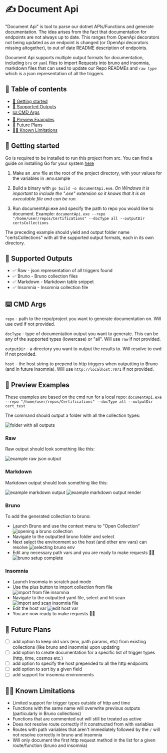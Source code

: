 # ✍️ Document Api

"Document Api" is tool to parse our dotnet APIs/Functions and generate documentation. The idea arises from the fact that
documentation for endpoints are not always up to date. This ranges from OpenApi decorators not being updated as an endpoint
is changed (or OpenApi decorators missing altogether), to out of date README description of endpoints.

Document Api supports multiple output formats for documentation, including `bru` or `yaml` files to import Requests into bruno
and insomnia, markdown files that can used to update our Repo READMEs and `raw type` which is a json representation of all the triggers.

## 📖 Table of contents

- [🚀 Getting started](#-getting-started)
- [💾 Supported Outputs](#-supported-outputs)
- [⌨️ CMD Args](#️-cmd-args)
- [👀 Preview Examples](#-preview-examples)
- [📓 Future Plans](#-future-plans)
- [⛓️‍💥 Known Limitations](#️-known-limitations)

## 🚀 Getting started

Go is required to be installed to run this project from src. You can find a guide on installing Go for your system [here](https://go.dev/doc/install)

1. Make an .env file at the root of the project directory, with your values for the variables in .env.sample

2. Build a binary with `go build -o documentApi.exe`.
*On Windows it is important to include the ".exe" extension so it knows that it is an executable file and can be run.*

3. Run documentApi.exe and specify the path to repo you would like to document. Example:
`documentApi.exe --repo "/home/user/repos/Certifications" --docType all --outputDir certsCollections`

The preceding example should yield and output folder name "certsCollections" with all the supported output formats, each in its own directory.

## 💾 Supported Outputs

- ✅ Raw - json representation of all triggers found
- ✅ Bruno - Bruno collection files
- ✅ Markdown - Markdown table snippet
- ✅ Insomnia - Insomnia collection file

## ⌨️ CMD Args

`repo` - path to the repo/project you want to generate documentation on. Will use cwd if not provided.

`docType` - type of documentation output you want to generate. This can be any of the supported types (lowercase) or "all". Will use `raw` if not provided.

`outputDir` - a directory you want to output the results to. Will resolve to cwd if not provided.

`host` - the host string to prepend to http triggers when outputting to Bruno (and in future Insomnia). Will use `http://localhost:7071` if not provided.

## 👀 Preview Examples

These examples are based on the cmd run for a local repo: `documentApi.exe --repo "/home/user/repos/Certifications" --docType all --outputDir cert_test`

The command should output a folder with all the collection types:

![folder with all outputs](previews/all_output.png)

### Raw

Raw output should look something like this:

![example raw json output](previews/raw_output.png)

### Markdown

Markdown output should look something like this:

![example markdown output](previews/markdown_output.png)
![example markdown output render](previews/markdown_render_output.png)

### Bruno

To add the generated collection to bruno:

- Launch Bruno and use the context menu to "Open Collection"
![opening a bruno collection](previews/open_bruno_collection.png)
- Navigate to the outputted bruno folder and select
- Next select the environment so the host (and other env vars) can resolve
![selecting bruno env](previews/select_bruno_env.png)
- Edit any necessary path vars and you are ready to make requests 💪🏾
![bruno setup complete](previews/bruno_request_ready.png)

### Insomnia

- Launch Insomnia in scratch pad mode
- Use the plus button to import collection from file
![import from file insomnia](previews/open_insomnia_file.png)
- Navigate to the outputted yaml file, select and hit scan
![import and scan insomnia file](previews/scan_insomnia.png)
- Edit the host var
![edit host var](previews/edit_host_insomnia.png)
- You are now ready to make requests 💪🏾

## 📓 Future Plans

- [ ] add option to keep old vars (env, path params, etc) from existing collections (like bruno and insomnia) upon updating
- [ ] add option to create documentation for a specific list of trigger types (http, time, cosmos etc.)
- [ ] add option to specify the host prepended to all the http endpoints
- [ ] add option to sort by a given field
- [ ] add support for insomnia environments

## ⛓️‍💥 Known Limitations

- Limited support for trigger types outside of http and time
- Functions with the same name will overwrite previous outputs (particularly in Bruno collections)
- Functions that are commented out will still be treated as active
- Does not resolve route correctly if it constructed from with variables
- Routes with path variables that aren't immediately followed by the `/` will not resolve correctly in bruno and insomnia
- Will only document the first http request method in the list for a given route/function (bruno and insomnia)
